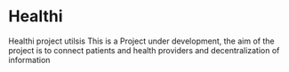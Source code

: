 # Healthi
Healthi project utilsis 
This is a Project under development, the aim of the project is to connect patients and health providers and decentralization of information
